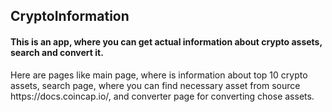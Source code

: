 <H2>CryptoInformation</H2>
<h4>This is an app, where you can get actual information about crypto assets, search and convert it.</h4>
<p>Here are pages like main page, where is information about top 10 crypto assets, search page, 
where you can find necessary asset from source https://docs.coincap.io/, and converter page for converting chose assets.</p>
